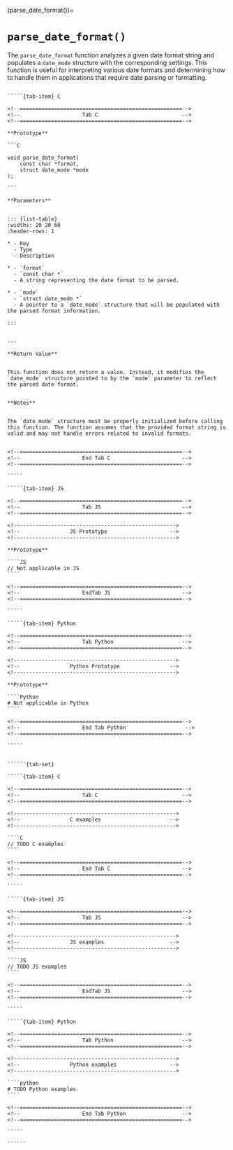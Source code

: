 <!-- ============================================================== -->
(parse_date_format())=
# `parse_date_format()`
<!-- ============================================================== -->


The `parse_date_format` function analyzes a given date format string and populates a `date_mode` structure with the corresponding settings. This function is useful for interpreting various date formats and determining how to handle them in applications that require date parsing or formatting.


<!------------------------------------------------------------>
<!--                    Prototypes                          -->
<!------------------------------------------------------------>

``````{tab-set}

`````{tab-item} C

<!--====================================================-->
<!--                    Tab C                           -->
<!--====================================================-->

**Prototype**

```C

void parse_date_format(
    const char *format,
    struct date_mode *mode
);

```

**Parameters**


::: {list-table}
:widths: 20 20 60
:header-rows: 1

* - Key
  - Type
  - Description

* - `format`
  - `const char *`
  - A string representing the date format to be parsed.

* - `mode`
  - `struct date_mode *`
  - A pointer to a `date_mode` structure that will be populated with the parsed format information.

:::


---

**Return Value**


This function does not return a value. Instead, it modifies the `date_mode` structure pointed to by the `mode` parameter to reflect the parsed date format.


**Notes**


The `date_mode` structure must be properly initialized before calling this function. The function assumes that the provided format string is valid and may not handle errors related to invalid formats.


<!--====================================================-->
<!--                    End Tab C                       -->
<!--====================================================-->

`````

`````{tab-item} JS

<!--====================================================-->
<!--                    Tab JS                          -->
<!--====================================================-->

<!---------------------------------------------------->
<!--                JS Prototype                    -->
<!---------------------------------------------------->

**Prototype**

````JS
// Not applicable in JS
````

<!--====================================================-->
<!--                    EndTab JS                       -->
<!--====================================================-->

`````

`````{tab-item} Python

<!--====================================================-->
<!--                    Tab Python                      -->
<!--====================================================-->

<!---------------------------------------------------->
<!--                Python Prototype                -->
<!---------------------------------------------------->

**Prototype**

````Python
# Not applicable in Python
````

<!--====================================================-->
<!--                    End Tab Python                   -->
<!--====================================================-->

`````

``````

<!------------------------------------------------------------>
<!--                    Examples                            -->
<!------------------------------------------------------------>

```````{dropdown} Examples

``````{tab-set}

`````{tab-item} C

<!--====================================================-->
<!--                    Tab C                           -->
<!--====================================================-->

<!---------------------------------------------------->
<!--                C examples                      -->
<!---------------------------------------------------->

````C
// TODO C examples
````

<!--====================================================-->
<!--                    End Tab C                       -->
<!--====================================================-->

`````

`````{tab-item} JS

<!--====================================================-->
<!--                    Tab JS                          -->
<!--====================================================-->

<!---------------------------------------------------->
<!--                JS examples                     -->
<!---------------------------------------------------->

````JS
// TODO JS examples
````

<!--====================================================-->
<!--                    EndTab JS                       -->
<!--====================================================-->

`````

`````{tab-item} Python

<!--====================================================-->
<!--                    Tab Python                      -->
<!--====================================================-->

<!---------------------------------------------------->
<!--                Python examples                 -->
<!---------------------------------------------------->

````python
# TODO Python examples
````

<!--====================================================-->
<!--                    End Tab Python                  -->
<!--====================================================-->

`````

``````

```````

